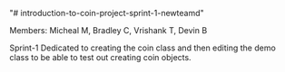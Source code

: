 "# introduction-to-coin-project-sprint-1-newteamd" 

Members: Micheal M, Bradley C, Vrishank T, Devin B

Sprint-1
  Dedicated to creating the coin class and then editing the demo class to be able to test out creating coin objects.
